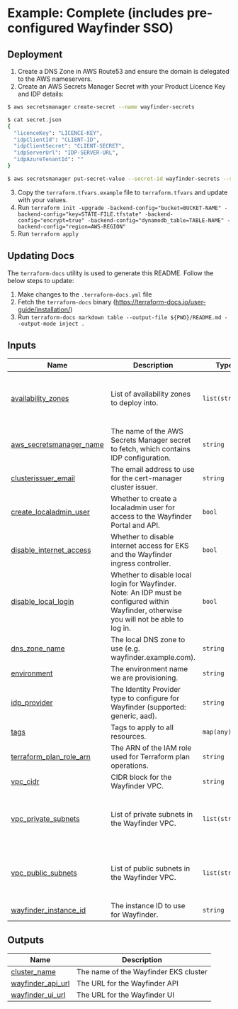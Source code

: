 <!-- BEGIN_TF_DOCS -->
# Example: Complete (includes pre-configured Wayfinder SSO)

## Deployment

1. Create a DNS Zone in AWS Route53 and ensure the domain is delegated to the AWS nameservers.
2. Create an AWS Secrets Manager Secret with your Product Licence Key and IDP details:
```sh
$ aws secretsmanager create-secret --name wayfinder-secrets

$ cat secret.json
{
  "licenceKey": "LICENCE-KEY",
  "idpClientId": "CLIENT-ID",
  "idpClientSecret": "CLIENT-SECRET",
  "idpServerUrl": "IDP-SERVER-URL",
  "idpAzureTenantId": ""
}

$ aws secretsmanager put-secret-value --secret-id wayfinder-secrets --secret-string file://secret.json
```
3. Copy the `terraform.tfvars.example` file to `terraform.tfvars` and update with your values.
4. Run `terraform init -upgrade -backend-config="bucket=BUCKET-NAME" -backend-config="key=STATE-FILE.tfstate" -backend-config="encrypt=true" -backend-config="dynamodb_table=TABLE-NAME" -backend-config="region=AWS-REGION"`
5. Run `terraform apply`

## Updating Docs

The `terraform-docs` utility is used to generate this README. Follow the below steps to update:
1. Make changes to the `.terraform-docs.yml` file
2. Fetch the `terraform-docs` binary (https://terraform-docs.io/user-guide/installation/)
3. Run `terraform-docs markdown table --output-file ${PWD}/README.md --output-mode inject .`

## Inputs

| Name | Description | Type | Default | Required |
|------|-------------|------|---------|:--------:|
| <a name="input_availability_zones"></a> [availability\_zones](#input\_availability\_zones) | List of availability zones to deploy into. | `list(string)` | <pre>[<br>  "eu-west-2a",<br>  "eu-west-2b",<br>  "eu-west-2c"<br>]</pre> | no |
| <a name="input_aws_secretsmanager_name"></a> [aws\_secretsmanager\_name](#input\_aws\_secretsmanager\_name) | The name of the AWS Secrets Manager secret to fetch, which contains IDP configuration. | `string` | `"wayfinder-secrets"` | no |
| <a name="input_clusterissuer_email"></a> [clusterissuer\_email](#input\_clusterissuer\_email) | The email address to use for the cert-manager cluster issuer. | `string` | n/a | yes |
| <a name="input_create_localadmin_user"></a> [create\_localadmin\_user](#input\_create\_localadmin\_user) | Whether to create a localadmin user for access to the Wayfinder Portal and API. | `bool` | `false` | no |
| <a name="input_disable_internet_access"></a> [disable\_internet\_access](#input\_disable\_internet\_access) | Whether to disable internet access for EKS and the Wayfinder ingress controller. | `bool` | `false` | no |
| <a name="input_disable_local_login"></a> [disable\_local\_login](#input\_disable\_local\_login) | Whether to disable local login for Wayfinder. Note: An IDP must be configured within Wayfinder, otherwise you will not be able to log in. | `bool` | `false` | no |
| <a name="input_dns_zone_name"></a> [dns\_zone\_name](#input\_dns\_zone\_name) | The local DNS zone to use (e.g. wayfinder.example.com). | `string` | n/a | yes |
| <a name="input_environment"></a> [environment](#input\_environment) | The environment name we are provisioning. | `string` | `"production"` | no |
| <a name="input_idp_provider"></a> [idp\_provider](#input\_idp\_provider) | The Identity Provider type to configure for Wayfinder (supported: generic, aad). | `string` | `"generic"` | no |
| <a name="input_tags"></a> [tags](#input\_tags) | Tags to apply to all resources. | `map(any)` | `{}` | no |
| <a name="input_terraform_plan_role_arn"></a> [terraform\_plan\_role\_arn](#input\_terraform\_plan\_role\_arn) | The ARN of the IAM role used for Terraform plan operations. | `string` | n/a | yes |
| <a name="input_vpc_cidr"></a> [vpc\_cidr](#input\_vpc\_cidr) | CIDR block for the Wayfinder VPC. | `string` | `"10.0.0.0/21"` | no |
| <a name="input_vpc_private_subnets"></a> [vpc\_private\_subnets](#input\_vpc\_private\_subnets) | List of private subnets in the Wayfinder VPC. | `list(string)` | <pre>[<br>  "10.0.0.0/24",<br>  "10.0.1.0/24",<br>  "10.0.2.0/24"<br>]</pre> | no |
| <a name="input_vpc_public_subnets"></a> [vpc\_public\_subnets](#input\_vpc\_public\_subnets) | List of public subnets in the Wayfinder VPC. | `list(string)` | <pre>[<br>  "10.0.3.0/24",<br>  "10.0.4.0/24",<br>  "10.0.5.0/24"<br>]</pre> | no |
| <a name="input_wayfinder_instance_id"></a> [wayfinder\_instance\_id](#input\_wayfinder\_instance\_id) | The instance ID to use for Wayfinder. | `string` | n/a | yes |

## Outputs

| Name | Description |
|------|-------------|
| <a name="output_cluster_name"></a> [cluster\_name](#output\_cluster\_name) | The name of the Wayfinder EKS cluster |
| <a name="output_wayfinder_api_url"></a> [wayfinder\_api\_url](#output\_wayfinder\_api\_url) | The URL for the Wayfinder API |
| <a name="output_wayfinder_ui_url"></a> [wayfinder\_ui\_url](#output\_wayfinder\_ui\_url) | The URL for the Wayfinder UI |
<!-- END_TF_DOCS -->